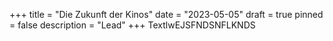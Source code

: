 +++
title = "Die Zukunft der Kinos"
date = "2023-05-05"
draft = true
pinned = false
description = "Lead"
+++
TextlwEJSFNDSNFLKNDS